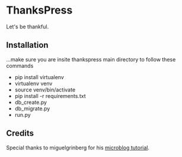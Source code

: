 ThanksPress
===========

Let's be thankful.

Installation
------------
...make sure you are insite thankspress main directory to follow these commands
- pip install virtualenv
- virtualenv venv
- source venv/bin/activate
- pip install -r requirements.txt
- db_create.py
- db_migrate.py
- run.py

Credits
------------
Special thanks to miguelgrinberg for his [microblog tutorial](https://github.com/miguelgrinberg/microblog).
